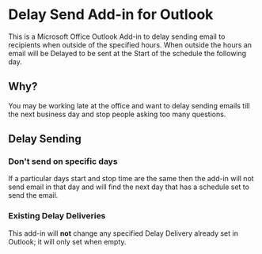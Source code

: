 # Delay Send Add-in for Outlook
This is a Microsoft Office Outlook Add-in to delay sending email to recipients when outside of the specified hours.
When outside the hours an email will be Delayed to be sent at the Start of the schedule the following day.

## Why?
You may be working late at the office and want to delay sending emails till the next business day and stop people asking too many questions.

## Delay Sending

### Don't send on specific days
If a particular days start and stop time are the same then the add-in will not send email in that day and will find the next day that has a schedule set to send the email.

### Existing Delay Deliveries
This add-in will **not** change any specified Delay Delivery already set in Outlook; it will only set when empty.
